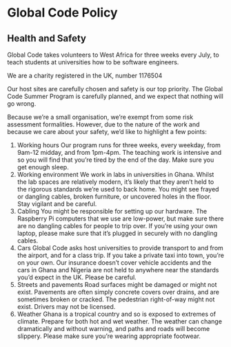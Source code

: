 # Global Code Policy

## Health and Safety

Global Code takes volunteers to West Africa for three weeks every July, to teach students at universities how to be software engineers.

We are a charity registered in the UK, number 1176504

Our host sites are carefully chosen and safety is our top priority. The Global Code Summer Program is carefully planned, and we expect that nothing will go wrong.

Because we’re a small organisation, we’re exempt from some risk assessment formalities. However, due to the nature of the work and because we care about your safety, we’d like to highlight a few points:

1. Working hours
Our program runs for three weeks, every weekday, from 9am-12 midday, and from 1pm-4pm. The teaching work is intensive and so you will find that you’re tired by the end of the day. Make sure you get enough sleep.
2. Working environment
We work in labs in universities in Ghana. Whilst the lab spaces are relatively modern, it’s likely that they aren’t held to the rigorous standards we’re used to back home. You might see frayed or dangling cables, broken furniture, or uncovered holes in the floor. Stay vigilant and be careful.
3. Cabling
You might be responsible for setting up our hardware. The Raspberry Pi computers that we use are low-power, but make sure there are no dangling cables for people to trip over. If you’re using your own laptop, please make sure that it’s plugged in securely with no dangling cables.
4. Cars
Global Code asks host universities to provide transport to and from the airport, and for a class trip. If you take a private taxi into town, you’re on your own. Our insurance doesn’t cover vehicle accidents and the cars in Ghana and Nigeria are not held to anywhere near the standards you’d expect in the UK. Please be careful.
5. Streets and pavements
Road surfaces might be damaged or might not exist. Pavements are often simply concrete covers over drains, and are sometimes broken or cracked. The pedestrian right-of-way might not exist. Drivers may not be licensed. 
6. Weather
Ghana is a tropical country and so is exposed to extremes of climate. Prepare for both hot and wet weather. The weather can change dramatically and without warning, and paths and roads will become slippery. Please make sure you’re wearing appropriate footwear.
